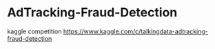 # AdTracking-Fraud-Detection
kaggle competition https://www.kaggle.com/c/talkingdata-adtracking-fraud-detection
